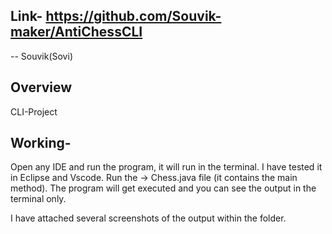 ## Link- https://github.com/Souvik-maker/AntiChessCLI
-- Souvik(Sovi)
## Overview
CLI-Project

## Working-
Open any IDE and run the program, it will run in the terminal.
I have tested it in Eclipse and Vscode.
Run the -> Chess.java file (it contains the main method). The program will get executed and you can see the output in the terminal only.


I have attached several screenshots of the output within the folder.
